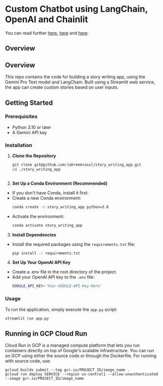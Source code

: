 # Custom Chatbot using LangChain, OpenAI and Chainlit

You can read further [here](https://medium.com/@tahreemrasul/how-to-build-your-own-chatbot-with-langchain-and-openai-f092822b6ba6), [here](https://medium.com/@tahreemrasul/building-a-chatbot-application-with-chainlit-and-langchain-3e86da0099a6) and [here](https://medium.com/@tahreemrasul/integrating-an-external-api-with-a-chatbot-application-using-langchain-and-chainlit-b687bb1efe58).

## Overview
## Overview
This repo contains the code for building a story writing app, using the Gemini Pro Text model and LangChain. Built using a Streamlit web service, the app can create custom stories based on user inputs.

## Getting Started

### Prerequisites
- Python 3.10 or later
- A Gemini API key

### Installation

1. **Clone the Repository**
   ```bash
   git clone git@github.com:tahreemrasul/story_writing_app.git
   cd ./story_writing_app
  
2. **Set Up a Conda Environment (Recommended)**
* If you don't have Conda, install it first.
* Create a new Conda environment:
   ```bash
   conda create -n story_writing_app python=3.8
* Activate the environment:
   ```bash
   conda activate story_writing_app

3. **Install Dependencies**
* Install the required packages using the `requirements.txt` file:
   ```bash
   pip install -r requirements.txt

4. **Set Up Your OpenAI API Key**
* Create a .env file in the root directory of the project.
* Add your OpenAI API key to the `.env` file:
   ```bash
   GOOGLE_API_KEY='Your-GOOGLE-API-Key-Here'

### Usage
To run the application, simply execute the `app.py` script:
   ```bash
   streamlit run app.py
```

## Running in GCP Cloud Run
Cloud Run in GCP is a managed compute platform that lets you run containers directly on top of Google's 
scalable infrastructure. You can run on GCP using either the source code or through the Dockerfile. For running with 
source code, use:
```shell
gcloud builds submit --tag gcr.io/PROJECT_ID/image_name .
gcloud run deploy SERVICE --region us-central1 --allow-unauthenticated --image gcr.io/PROJECT_ID/image_name
```

